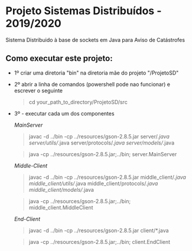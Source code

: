 # Projeto Sistemas Distribuídos - 2019/2020
Sistema Distribuido à base de sockets em Java para Aviso de Catástrofes

<h2>Como executar este projeto:</h2>

- 1º criar uma diretoria "bin" na diretoria mãe do projeto "/ProjetoSD"

- 2º abrir a linha de comandos (powershell pode nao funcionar) e escrever o seguinte

    > cd your_path_to_directory/ProjetoSD/src

- 3º - executar cada um dos componentes

    *MainServer*

    > javac -d ../bin -cp ../resources/gson-2.8.5.jar server/*.java server/utils/*.java server/protocols/*.java server/models/*.java

    > java -cp ../resources/gson-2.8.5.jar;../bin; server.MainServer

    *Middle-Client*

    > javac -d ../bin -cp ../resources/gson-2.8.5.jar middle_client/*.java middle_client/utils/*.java middle_client/protocols/*.java middle_client/models/*.java

    > java -cp ../resources/gson-2.8.5.jar;../bin; middle_client.MiddleClient

    *End-Client*

    > javac -d ../bin -cp ../resources/gson-2.8.5.jar client/*.java

    > java -cp ../resources/gson-2.8.5.jar;../bin; client.EndClient
